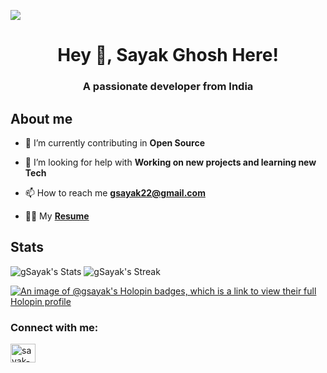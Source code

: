 ![](https://komarev.com/ghpvc/?username=gSayak&color=orange)

<h1 align="center">Hey 👋, Sayak Ghosh Here!</h1>
<h3 align="center">A passionate developer from India</h3>


<h2>About me</h2>

- 🌱 I’m currently contributing in **Open Source**

- 🤝 I’m looking for help with **Working on new projects and learning new Tech**

- 📫 How to reach me **gsayak22@gmail.com**

- 👨‍🎓 My **<a href="https://drive.google.com/file/d/1x2pi5_sVlg4BYVGx7uhyP270bTMZjjlA/view?usp=sharing">Resume</a>**
<h2> Stats </h2>

![gSayak's Stats](https://github-readme-stats.vercel.app/api?username=gSayak&theme=vue-dark&show_icons=true&hide_border=true&count_private=true) ![gSayak's Streak](https://github-readme-streak-stats.herokuapp.com/?user=gSayak&theme=vue-dark&hide_border=true)


[![An image of @gsayak's Holopin badges, which is a link to view their full Holopin profile](https://holopin.me/gsayak)](https://holopin.io/@gsayak)

<h3 align="left">Connect with me:</h3>
<p align="left">
<a href="https://linkedin.com/in/sayak-ghosh-3b93b6219" target="blank"><img align="center" src="https://raw.githubusercontent.com/rahuldkjain/github-profile-readme-generator/master/src/images/icons/Social/linked-in-alt.svg" alt="sayak-ghosh-3b93b6219" height="30" width="40" /></a>
</p>





